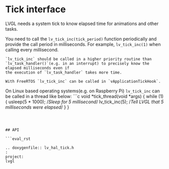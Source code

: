 # Tick interface

LVGL needs a system tick to know elapsed time for animations and other tasks.

You need to call the `lv_tick_inc(tick_period)` function periodically and
	provide the call period in milliseconds. For example, `lv_tick_inc(1)` when calling every millisecond.

	`lv_tick_inc` should be called in a higher priority routine than `lv_task_handler()`(e.g. in an interrupt) to precisely know the elapsed milliseconds even if
	the execution of `lv_task_handler` takes more time.

	With FreeRTOS `lv_tick_inc` can be called in `vApplicationTickHook`.

On Linux based operating systems(e.g. on Raspberry Pi) `lv_tick_inc` can be called in a thread like below:
		```c
		void *tick_thread(void *args)
	{
		while (1) {
			usleep(5 * 1000); /*Sleep for 5 millisecond*/
			lv_tick_inc(5);      /*Tell LVGL that 5 milliseconds were elapsed*/
		}
	}
```



## API

```eval_rst

.. doxygenfile:: lv_hal_tick.h
:
project:
lvgl

```

